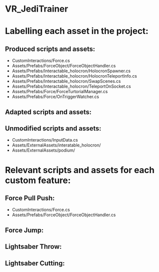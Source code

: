 # VR_JediTrainer

# Labelling each asset in the project:

## Produced scripts and assets: 
- CustomInteractions/Force.cs
- Assets/Prefabs/ForceObject/ForceObjectHandler.cs
- Assets/Prefabs/Interactable_holocron/HolocronSpawner.cs
- Assets/Prefabs/Interactable_holocron/HolocronTeleportInfo.cs
- Assets/Prefabs/Interactable_holocron/SwapScenes.cs
- Assets/Prefabs/Interactable_holocron/TeleportOnSocket.cs
- Assets/Prefabs/Force/ForceTurtorialManager.cs
- Assets/Prefabs/Force/OnTriggerWatcher.cs

## Adapted scripts and assets:

## Unmodified scripts and assets:
- CustomInteractions/InputData.cs
- Assets/ExternalAssets/interatable_holocron/
- Assets/ExternalAssets/podium/

# Relevant scripts and assets for each custom feature:
## Force Pull Push:
- CustomInteractions/Force.cs
- Assets/Prefabs/ForceObject/ForceObjectHandler.cs
## Force Jump:
## Lightsaber Throw:
## Lightsaber Cutting: